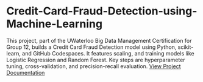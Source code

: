 # Credit-Card-Fraud-Detection-using-Machine-Learning
This project, part of the UWaterloo Big Data Management Certification for Group 12, builds a Credit Card Fraud Detection model using Python, scikit-learn, and GitHub Codespaces. It features scaling, and training models like Logistic Regression and Random Forest. Key steps are hyperparameter tuning, cross-validation, and precision-recall evaluation.
[View Project Documentation](https://github.com/skaul157/Credit-Card-Fraud-Detection-using-Machine-Learning/blob/main/UWaterloo_CreditCard_Fraud_Detection_Group-12.doc)
